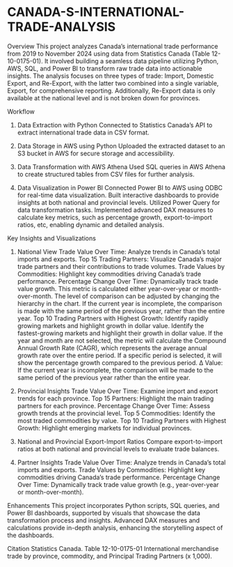 # CANADA-S-INTERNATIONAL-TRADE-ANALYSIS

Overview
This project analyzes Canada’s international trade performance from 2019 to November 2024 using data from Statistics Canada (Table 12-10-0175-01). It involved building a seamless data pipeline utilizing Python, AWS, SQL, and Power BI to transform raw trade data into actionable insights. The analysis focuses on three types of trade: Import, Domestic Export, and Re-Export, with the latter two combined into a single variable, Export, for comprehensive reporting. Additionally, Re-Export data is only available at the national level and is not broken down for provinces.

Workflow
1. Data Extraction with Python
Connected to Statistics Canada’s API to extract international trade data in CSV format.

2. Data Storage in AWS using Python
Uploaded the extracted dataset to an S3 bucket in AWS for secure storage and accessibility.

3. Data Transformation with AWS Athena
Used SQL queries in AWS Athena to create structured tables from CSV files for further analysis.

4. Data Visualization in Power BI
Connected Power BI to AWS using ODBC for real-time data visualization.
Built interactive dashboards to provide insights at both national and provincial levels.
Utilized Power Query for data transformation tasks.
Implemented advanced DAX measures to calculate key metrics, such as percentage growth, export-to-import ratios, etc, enabling dynamic and detailed analysis.

Key Insights and Visualizations
1. National View
Trade Value Over Time: Analyze trends in Canada’s total imports and exports.
Top 15 Trading Partners: Visualize Canada’s major trade partners and their contributions to trade volumes.
Trade Values by Commodities: Highlight key commodities driving Canada’s trade performance.
Percentage Change Over Time: Dynamically track trade value growth. This metric is calculated either year-over-year or month-over-month. The level of comparison can be adjusted by changing the hierarchy in the chart. If the current year is incomplete, the comparison is made with the same period of the previous year, rather than the entire year.
Top 10 Trading Partners with Highest Growth: Identify rapidly growing markets and highlight growth in dollar value. Identify the fastest-growing markets and highlight their growth in dollar value. If the year and month are not selected, the metric will calculate the Compound Annual Growth Rate (CAGR), which represents the average annual growth rate over the entire period. If a specific period is selected, it will show the percentage growth compared to the previous period. Δ Value: If the current year is incomplete, the comparison will be made to the same period of the previous year rather than the entire year.

2. Provincial Insights
Trade Value Over Time: Examine import and export trends for each province.
Top 15 Partners: Highlight the main trading partners for each province.
Percentage Change Over Time: Assess growth trends at the provincial level.
Top 5 Commodities: Identify the most traded commodities by value.
Top 10 Trading Partners with Highest Growth: Highlight emerging markets for individual provinces.

3. National and Provincial Export-Import Ratios
Compare export-to-import ratios at both national and provincial levels to evaluate trade balances.

4. Partner Insights
Trade Value Over Time: Analyze trends in Canada’s total imports and exports.
Trade Values by Commodities: Highlight key commodities driving Canada’s trade performance.
Percentage Change Over Time: Dynamically track trade value growth (e.g., year-over-year or month-over-month).

Enhancements
This project incorporates Python scripts, SQL queries, and Power BI dashboards, supported by visuals that showcase the data transformation process and insights. Advanced DAX measures and calculations provide in-depth analysis, enhancing the storytelling aspect of the dashboards.

Citation
Statistics Canada. Table 12-10-0175-01 International merchandise trade by province, commodity, and Principal Trading Partners (x 1,000).
